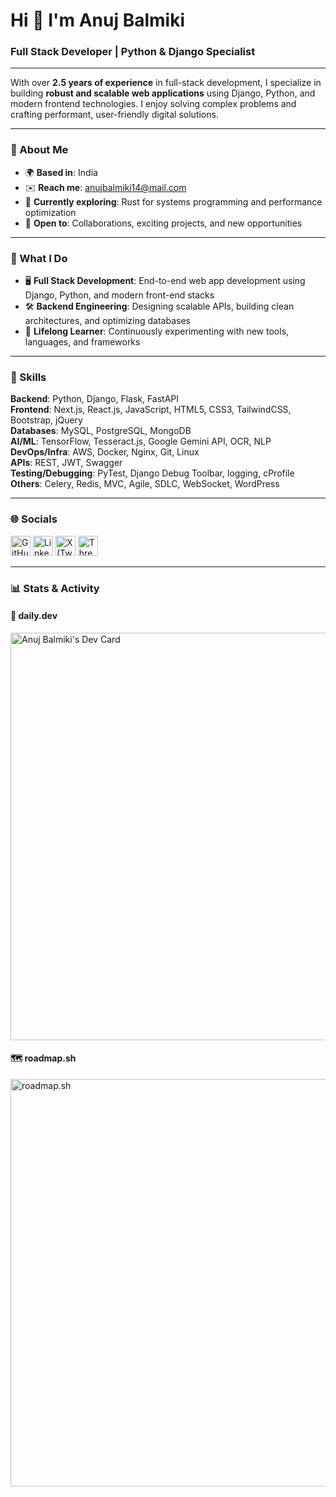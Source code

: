 # Hi 👋 I'm Anuj Balmiki  
### Full Stack Developer | Python & Django Specialist

---

With over **2.5 years of experience** in full-stack development, I specialize in building **robust and scalable web applications** using Django, Python, and modern frontend technologies. I enjoy solving complex problems and crafting performant, user-friendly digital solutions.

---

### 📌 About Me

- 🌍 **Based in**: India  
- ✉️ **Reach me**: [anujbalmiki14@mail.com](mailto:anujbalmiki14@mail.com)  
- 🧠 **Currently exploring**: Rust for systems programming and performance optimization  
- 🤝 **Open to**: Collaborations, exciting projects, and new opportunities

---

### 💼 What I Do

- 🖥️ **Full Stack Development**: End-to-end web app development using Django, Python, and modern front-end stacks  
- 🛠️ **Backend Engineering**: Designing scalable APIs, building clean architectures, and optimizing databases  
- 🚀 **Lifelong Learner**: Continuously experimenting with new tools, languages, and frameworks

---

### 🧰 Skills

**Backend**: Python, Django, Flask, FastAPI  
**Frontend**: Next.js, React.js, JavaScript, HTML5, CSS3, TailwindCSS, Bootstrap, jQuery  
**Databases**: MySQL, PostgreSQL, MongoDB  
**AI/ML**: TensorFlow, Tesseract.js, Google Gemini API, OCR, NLP  
**DevOps/Infra**: AWS, Docker, Nginx, Git, Linux  
**APIs**: REST, JWT, Swagger  
**Testing/Debugging**: PyTest, Django Debug Toolbar, logging, cProfile  
**Others**: Celery, Redis, MVC, Agile, SDLC, WebSocket, WordPress

---

### 🌐 Socials

<p align="left">
  <a href="https://www.github.com/anujbalmiki" target="_blank"><img src="https://raw.githubusercontent.com/danielcranney/readme-generator/main/public/icons/socials/github.svg" width="32" height="32" alt="GitHub" /></a>
  <a href="https://www.linkedin.com/in/anuj-balmiki" target="_blank"><img src="https://raw.githubusercontent.com/danielcranney/readme-generator/main/public/icons/socials/linkedin.svg" width="32" height="32" alt="LinkedIn" /></a>
  <a href="https://www.x.com/Anujbalmiki1" target="_blank"><img src="https://raw.githubusercontent.com/danielcranney/readme-generator/main/public/icons/socials/twitter.svg" width="32" height="32" alt="X (Twitter)" /></a>
  <a href="https://www.threads.net/@_anuj_balmiki_" target="_blank"><img src="https://raw.githubusercontent.com/danielcranney/readme-generator/main/public/icons/socials/threads.svg" width="32" height="32" alt="Threads" /></a>
</p>

---

### 📊 Stats & Activity

#### 📅 daily.dev
<a href="https://app.daily.dev/anujbalmiki">
  <img src="https://api.daily.dev/devcards/v2/3l7FThxSPuY7bwnDik7Ku.png?type=wide&r=g5o" width="652" alt="Anuj Balmiki's Dev Card"/>
</a>

#### 🗺 roadmap.sh
<a href="https://roadmap.sh">
  <img src="https://roadmap.sh/card/wide/65fa9cf56b7e513efbbb0264?variant=light" width="652" alt="roadmap.sh"/>
</a>
